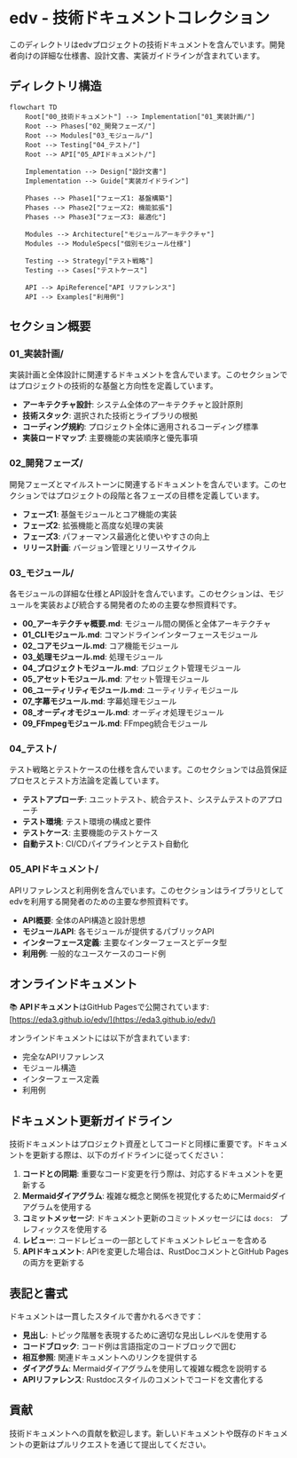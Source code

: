 # edv - 技術ドキュメントコレクション

このディレクトリはedvプロジェクトの技術ドキュメントを含んでいます。開発者向けの詳細な仕様書、設計文書、実装ガイドラインが含まれています。

## ディレクトリ構造

```mermaid
flowchart TD
    Root["00_技術ドキュメント"] --> Implementation["01_実装計画/"]
    Root --> Phases["02_開発フェーズ/"]
    Root --> Modules["03_モジュール/"]
    Root --> Testing["04_テスト/"]
    Root --> API["05_APIドキュメント/"]
    
    Implementation --> Design["設計文書"]
    Implementation --> Guide["実装ガイドライン"]
    
    Phases --> Phase1["フェーズ1: 基盤構築"]
    Phases --> Phase2["フェーズ2: 機能拡張"]
    Phases --> Phase3["フェーズ3: 最適化"]
    
    Modules --> Architecture["モジュールアーキテクチャ"]
    Modules --> ModuleSpecs["個別モジュール仕様"]
    
    Testing --> Strategy["テスト戦略"]
    Testing --> Cases["テストケース"]
    
    API --> ApiReference["API リファレンス"]
    API --> Examples["利用例"]
```

## セクション概要

### 01_実装計画/

実装計画と全体設計に関連するドキュメントを含んでいます。このセクションではプロジェクトの技術的な基盤と方向性を定義しています。

- **アーキテクチャ設計**: システム全体のアーキテクチャと設計原則
- **技術スタック**: 選択された技術とライブラリの根拠
- **コーディング規約**: プロジェクト全体に適用されるコーディング標準
- **実装ロードマップ**: 主要機能の実装順序と優先事項

### 02_開発フェーズ/

開発フェーズとマイルストーンに関連するドキュメントを含んでいます。このセクションではプロジェクトの段階と各フェーズの目標を定義しています。

- **フェーズ1**: 基盤モジュールとコア機能の実装
- **フェーズ2**: 拡張機能と高度な処理の実装
- **フェーズ3**: パフォーマンス最適化と使いやすさの向上
- **リリース計画**: バージョン管理とリリースサイクル

### 03_モジュール/

各モジュールの詳細な仕様とAPI設計を含んでいます。このセクションは、モジュールを実装および統合する開発者のための主要な参照資料です。

- **00_アーキテクチャ概要.md**: モジュール間の関係と全体アーキテクチャ
- **01_CLIモジュール.md**: コマンドラインインターフェースモジュール
- **02_コアモジュール.md**: コア機能モジュール
- **03_処理モジュール.md**: 処理モジュール
- **04_プロジェクトモジュール.md**: プロジェクト管理モジュール
- **05_アセットモジュール.md**: アセット管理モジュール
- **06_ユーティリティモジュール.md**: ユーティリティモジュール
- **07_字幕モジュール.md**: 字幕処理モジュール
- **08_オーディオモジュール.md**: オーディオ処理モジュール
- **09_FFmpegモジュール.md**: FFmpeg統合モジュール

### 04_テスト/

テスト戦略とテストケースの仕様を含んでいます。このセクションでは品質保証プロセスとテスト方法論を定義しています。

- **テストアプローチ**: ユニットテスト、統合テスト、システムテストのアプローチ
- **テスト環境**: テスト環境の構成と要件
- **テストケース**: 主要機能のテストケース
- **自動テスト**: CI/CDパイプラインとテスト自動化

### 05_APIドキュメント/

APIリファレンスと利用例を含んでいます。このセクションはライブラリとしてedvを利用する開発者のための主要な参照資料です。

- **API概要**: 全体のAPI構造と設計思想
- **モジュールAPI**: 各モジュールが提供するパブリックAPI
- **インターフェース定義**: 主要なインターフェースとデータ型
- **利用例**: 一般的なユースケースのコード例

## オンラインドキュメント

📚 **APIドキュメント**はGitHub Pagesで公開されています: [https://eda3.github.io/edv/](https://eda3.github.io/edv/)

オンラインドキュメントには以下が含まれています:
- 完全なAPIリファレンス
- モジュール構造
- インターフェース定義
- 利用例

## ドキュメント更新ガイドライン

技術ドキュメントはプロジェクト資産としてコードと同様に重要です。ドキュメントを更新する際は、以下のガイドラインに従ってください：

1. **コードとの同期**: 重要なコード変更を行う際は、対応するドキュメントを更新する
2. **Mermaidダイアグラム**: 複雑な概念と関係を視覚化するためにMermaidダイアグラムを使用する
3. **コミットメッセージ**: ドキュメント更新のコミットメッセージには `docs: ` プレフィックスを使用する
4. **レビュー**: コードレビューの一部としてドキュメントレビューを含める
5. **APIドキュメント**: APIを変更した場合は、RustDocコメントとGitHub Pagesの両方を更新する

## 表記と書式

ドキュメントは一貫したスタイルで書かれるべきです：

- **見出し**: トピック階層を表現するために適切な見出しレベルを使用する
- **コードブロック**: コード例は言語指定のコードブロックで囲む
- **相互参照**: 関連ドキュメントへのリンクを提供する
- **ダイアグラム**: Mermaidダイアグラムを使用して複雑な概念を説明する
- **APIリファレンス**: Rustdocスタイルのコメントでコードを文書化する

## 貢献

技術ドキュメントへの貢献を歓迎します。新しいドキュメントや既存のドキュメントの更新はプルリクエストを通じて提出してください。 